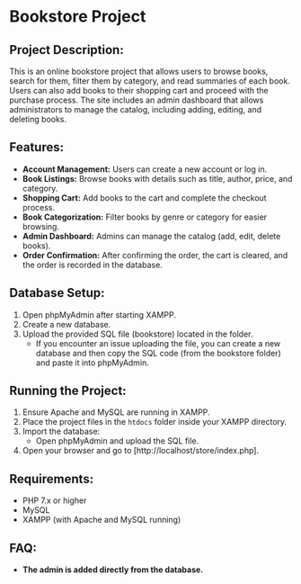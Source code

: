# Bookstore Project

## Project Description:
This is an online bookstore project that allows users to browse books, search for them, filter them by category, and read summaries of each book. Users can also add books to their shopping cart and proceed with the purchase process. The site includes an admin dashboard that allows administrators to manage the catalog, including adding, editing, and deleting books.

## Features:
- **Account Management:** Users can create a new account or log in.
- **Book Listings:** Browse books with details such as title, author, price, and category.
- **Shopping Cart:** Add books to the cart and complete the checkout process.
- **Book Categorization:** Filter books by genre or category for easier browsing.
- **Admin Dashboard:** Admins can manage the catalog (add, edit, delete books).
- **Order Confirmation:** After confirming the order, the cart is cleared, and the order is recorded in the database.

## Database Setup:
1. Open phpMyAdmin after starting XAMPP.
2. Create a new database.
3. Upload the provided SQL file (bookstore) located in the folder.
    - If you encounter an issue uploading the file, you can create a new database and then copy the SQL code (from the bookstore folder) and paste it into phpMyAdmin.

## Running the Project:
1. Ensure Apache and MySQL are running in XAMPP.
2. Place the project files in the `htdocs` folder inside your XAMPP directory.
3. Import the database:
   - Open phpMyAdmin and upload the SQL file.
4. Open your browser and go to [http://localhost/store/index.php].

## Requirements:
- PHP 7.x or higher
- MySQL
- XAMPP (with Apache and MySQL running)

## FAQ:
- **The admin is added directly from the database.**
